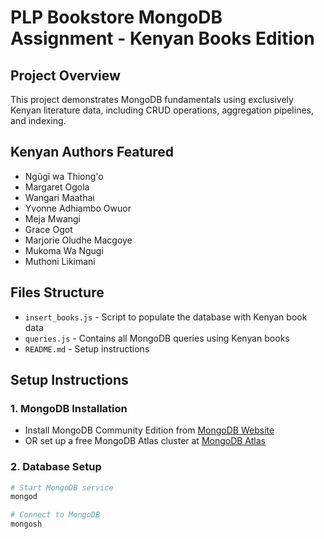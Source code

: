 <!-- # MongoDB Fundamentals - Week 1


## Setup Instructions

Before you begin this assignment, please make sure you have the following installed:

1. **MongoDB Community Edition** - [Installation Guide](https://www.mongodb.com/docs/manual/administration/install-community/)
2. **MongoDB Shell (mongosh)** - This is included with MongoDB Community Edition
3. **Node.js** - [Download here](https://nodejs.org/)

### Node.js Package Setup

Once you have Node.js installed, run the following commands in your assignment directory:

```bash
# Initialize a package.json file
npm init -y

# Install the MongoDB Node.js driver
npm install mongodb
```

## Assignment Overview

This week focuses on MongoDB fundamentals including:
- Creating and connecting to MongoDB databases
- CRUD operations (Create, Read, Update, Delete)
- MongoDB queries and filters
- Aggregation pipelines
- Indexing for performance

## Submission

Complete all the exercises in this assignment and push your code to GitHub using the provided GitHub Classroom link.

## Getting Started

1. Accept the GitHub Classroom assignment invitation
2. Clone your personal repository that was created by GitHub Classroom
3. Install MongoDB locally or set up a MongoDB Atlas account
4. Run the provided `insert_books.js` script to populate your database
5. Complete the tasks in the assignment document

## Files Included

- `Week1-Assignment.md`: Detailed assignment instructions
- `insert_books.js`: Script to populate your MongoDB database with sample book data

## Requirements

- Node.js (v18 or higher)
- MongoDB (local installation or Atlas account)
- MongoDB Shell (mongosh) or MongoDB Compass

## Resources

- [MongoDB Documentation](https://docs.mongodb.com/)
- [MongoDB University](https://university.mongodb.com/)
- [MongoDB Node.js Driver](https://mongodb.github.io/node-mongodb-native/)  -->



# PLP Bookstore MongoDB Assignment - Kenyan Books Edition

## Project Overview
This project demonstrates MongoDB fundamentals using exclusively Kenyan literature data, including CRUD operations, aggregation pipelines, and indexing.

## Kenyan Authors Featured
- Ngũgĩ wa Thiong'o
- Margaret Ogola
- Wangari Maathai
- Yvonne Adhiambo Owuor
- Meja Mwangi
- Grace Ogot
- Marjorie Oludhe Macgoye
- Mukoma Wa Ngugi
- Muthoni Likimani

## Files Structure
- `insert_books.js` - Script to populate the database with Kenyan book data
- `queries.js` - Contains all MongoDB queries using Kenyan books
- `README.md` - Setup instructions

## Setup Instructions

### 1. MongoDB Installation
- Install MongoDB Community Edition from [MongoDB Website](https://www.mongodb.com/try/download/community)
- OR set up a free MongoDB Atlas cluster at [MongoDB Atlas](https://www.mongodb.com/atlas)

### 2. Database Setup
```bash
# Start MongoDB service
mongod

# Connect to MongoDB
mongosh